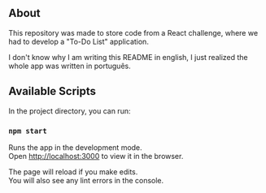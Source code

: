 ## About

This repository was made to store code from a React challenge, where we had to develop a "To-Do List" application.

I don't know why I am writing this README in english, I just realized the whole app was written in português.

## Available Scripts

In the project directory, you can run:

### `npm start`

Runs the app in the development mode.\
Open [http://localhost:3000](http://localhost:3000) to view it in the browser.

The page will reload if you make edits.\
You will also see any lint errors in the console.
